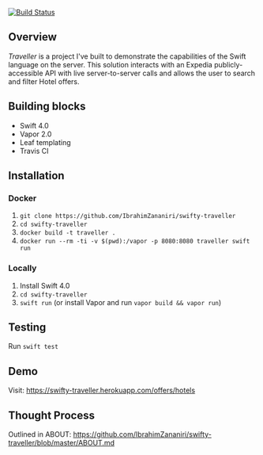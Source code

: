 [![Build Status](https://travis-ci.org/IbrahimZananiri/swifty-traveller.svg?branch=master)](https://travis-ci.org/IbrahimZananiri/swifty-traveller)

## Overview
*Traveller* is a project I've built to demonstrate the capabilities of the Swift language on the server.
This solution interacts with an Expedia publicly-accessible API with live server-to-server calls and allows the user to search and filter Hotel offers.

## Building blocks
- Swift 4.0
- Vapor 2.0
- Leaf templating
- Travis CI

## Installation

### Docker
1. `git clone https://github.com/IbrahimZananiri/swifty-traveller`
2. `cd swifty-traveller`
3. `docker build -t traveller .`
4. `docker run --rm -ti -v $(pwd):/vapor -p 8080:8080 traveller swift run`

### Locally
1. Install Swift 4.0
2. `cd swifty-traveller`
3. `swift run` (or install Vapor and run `vapor build && vapor run`)

## Testing
Run `swift test`

## Demo
Visit: 
https://swifty-traveller.herokuapp.com/offers/hotels

## Thought Process
Outlined in ABOUT: 
https://github.com/IbrahimZananiri/swifty-traveller/blob/master/ABOUT.md